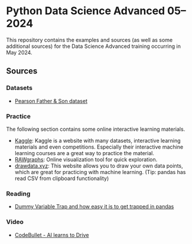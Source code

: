 # Python Data Science Advanced 05–2024

This repository contains the examples and sources (as well as some additional sources) for the Data Science Advanced training 
occurring in May 2024.

## Sources

### Datasets

- [Pearson Father & Son dataset](https://mathstat.slu.edu/~clair/stat1300/data/pearson-father-son.csv)

### Practice

The following section contains some online interactive learning materials.

- [Kaggle](https://www.kaggle.com/learn/): Kaggle is a website with many datasets, interactive learning materials and even competitions. Especially their interactive machine learning courses are a great way to practice the material.
- [RAWgraphs](https://www.rawgraphs.io/): Online visualization tool for quick exploration.
- [drawdata.xyz](https://drawdata.xyz/): This website allows you to draw your own data points, which are great for practicing with machine learning. (Tip: pandas has read CSV from clipboard functionality)

### Reading

- [Dummy Variable Trap and how easy it is to get trapped in pandas](https://builtin.com/machine-learning/dummy-variable-trap-pandas)

### Video

- [CodeBullet - AI learns to Drive](https://www.youtube.com/watch?v=r428O_CMcpI)